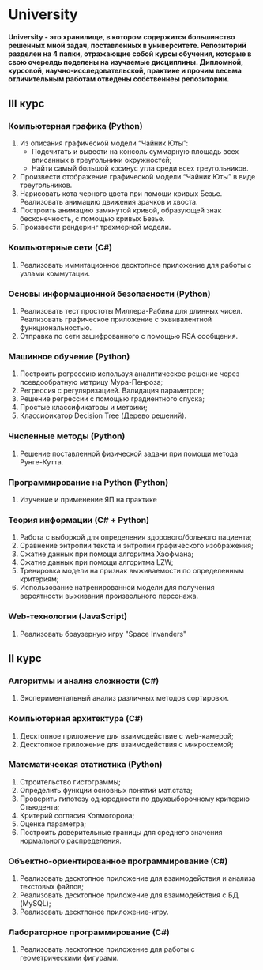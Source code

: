 # University

#### University - это хранилище, в котором содержится большинство решенных мной задач, поставленных в университете. Репозиторий разделен на 4 папки, отражающие собой курсы обучения, которые в свою очерелдь поделены на изучаемые дисциплины. Дипломной, курсовой, научно-исследовательской, практике и прочим весьма отличительным работам отведены собственнеы репозитории.  

## III курс
### Компьютерная графика (Python)
  1) Из описания графической модели “Чайник Юты”:
     -  Подсчитать и вывести на консоль суммарную площадь всех вписанных в треугольники окружностей;
     -  Найти самый большой косинус угла среди всех треугольников.
  3) Произвести отображение графической модели “Чайник Юты” в виде треугольников.
  4) Нарисовать кота черного цвета при помощи кривых Безье. Реализовать анимацию движения зрачков и хвоста.
  5) Построить анимацию замкнутой кривой, образующей знак бесконечность, с помощью кривых Безье.
  6) Произвести рендеринг трехмерной модели.
### Компьютерные сети (C#)
  1) Реализовать иммитационное десктопное приложение для работы с узлами коммутации.
### Основы информационной безопасности (Python)
  1) Реализовать тест простоты Миллера-Рабина для длинных чисел. Реализовать графическое приложение с эквивалентной
функциональностью.
  2) Отправка по сети зашифрованного с помощью RSA сообщения.
### Машинное обучение (Python)
  1) Построить регрессию используя аналитическое решение через псевдообратную матрицу Мура-Пенроза;
  2) Регрессия с регуляризацией. Валидация параметров;
  3) Решение регрессии с помощью градиентного спуска;
  4) Простые классификаторы и метрики;
  5) Классификатор Deсision Tree (Дерево решений).
### Численные методы (Python)
  1) Решение поставленной физической задачи при помощи метода Рунге-Кутта.
### Программирование на Python (Python)
  1) Изучение и применение ЯП на практике
### Теория информации (C# + Python)
  1) Работа с выборкой для определения здорового/больного пациента; 
  2) Сравнение энтропии текста и энтропии графического изображения;
  3) Сжатие данных при помощи алгоритма Хаффмана;
  4) Сжатие данных при помощи алгоритма LZW;
  5) Тренировка модели на признак выживаемости по определенным критериям;
  6) Использование натренированной модели для получения вероятности выживания произвольного персонажа.
### Web-технологии (JavaScript)
  1) Реализовать браузерную игру "Space Invanders"

## II курс
### Алгоритмы и анализ сложности (С#)
  1) Экспериментальный анализ различных методов сортировки.
### Компьютерная архитектура (C#)
  1) Десктопное приложение для взаимодействие с web-камерой;
  2) Десктопное приложение для взаимодействия с микросхемой;
### Математическая статистика (Python)
  1) Строительство гистограммы;
  2) Определить функции основных понятий мат.стата;
  3) Проверить гипотезу однородности по двухвыборочному критерию Стьюдента;
  4) Критерий согласия Колмогорова;
  5) Оценка параметра;
  6) Построить доверительные границы для среднего значения нормального распределения.
### Объектно-ориентированное программирование (C#)
  1) Реализовать десктопное приложение для взаимодействия и анализа текстовых файлов;
  2) Реализовать десктопное приложение для взаимодействия с БД (MySQL);
  3) Реализовать десктпоное приложение-игру.
### Лабораторное программирование (C#)
  1) Реализовать лесктопное приложение для работы с геометрическими фигурами.
